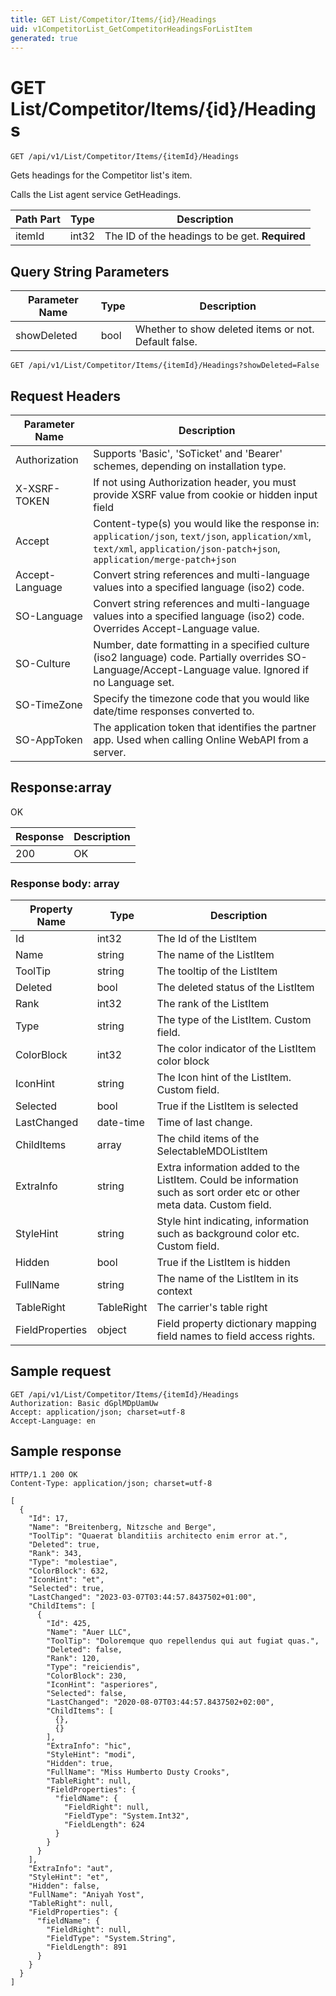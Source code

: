 ```yaml
---
title: GET List/Competitor/Items/{id}/Headings
uid: v1CompetitorList_GetCompetitorHeadingsForListItem
generated: true
---
```


# GET List/Competitor/Items/{id}/Headings

```http
GET /api/v1/List/Competitor/Items/{itemId}/Headings
```

Gets headings for the Competitor list's item.


Calls the List agent service GetHeadings.





| Path Part | Type | Description |
|-----------|------|-------------|
| itemId | int32 | The ID of the headings to be get. **Required** |


## Query String Parameters

| Parameter Name | Type |  Description |
|----------------|------|--------------|
| showDeleted | bool |  Whether to show deleted items or not. Default false. |

```http
GET /api/v1/List/Competitor/Items/{itemId}/Headings?showDeleted=False
```


## Request Headers

| Parameter Name | Description |
|----------------|-------------|
| Authorization  | Supports 'Basic', 'SoTicket' and 'Bearer' schemes, depending on installation type. |
| X-XSRF-TOKEN   | If not using Authorization header, you must provide XSRF value from cookie or hidden input field |
| Accept         | Content-type(s) you would like the response in: `application/json`, `text/json`, `application/xml`, `text/xml`, `application/json-patch+json`, `application/merge-patch+json` |
| Accept-Language | Convert string references and multi-language values into a specified language (iso2) code. |
| SO-Language | Convert string references and multi-language values into a specified language (iso2) code. Overrides Accept-Language value. |
| SO-Culture | Number, date formatting in a specified culture (iso2 language) code. Partially overrides SO-Language/Accept-Language value. Ignored if no Language set. |
| SO-TimeZone | Specify the timezone code that you would like date/time responses converted to. |
| SO-AppToken | The application token that identifies the partner app. Used when calling Online WebAPI from a server. |


## Response:array

OK

| Response | Description |
|----------------|-------------|
| 200 | OK |

### Response body: array

| Property Name | Type |  Description |
|----------------|------|--------------|
| Id | int32 | The Id of the ListItem |
| Name | string | The name of the ListItem |
| ToolTip | string | The tooltip of the ListItem |
| Deleted | bool | The deleted status of the ListItem |
| Rank | int32 | The rank of the ListItem |
| Type | string | The type of the ListItem. Custom field. |
| ColorBlock | int32 | The color indicator of the ListItem color block |
| IconHint | string | The Icon hint of the ListItem. Custom field. |
| Selected | bool | True if the ListItem is selected |
| LastChanged | date-time | Time of last change. |
| ChildItems | array | The child items of the SelectableMDOListItem |
| ExtraInfo | string | Extra information added to the ListItem. Could be information such as sort order etc or other meta data. Custom field. |
| StyleHint | string | Style hint indicating, information such as background color etc. Custom field. |
| Hidden | bool | True if the ListItem is hidden |
| FullName | string | The name of the ListItem in its context |
| TableRight | TableRight | The carrier's table right |
| FieldProperties | object | Field property dictionary mapping field names to field access rights. |

## Sample request

```http!
GET /api/v1/List/Competitor/Items/{itemId}/Headings
Authorization: Basic dGplMDpUamUw
Accept: application/json; charset=utf-8
Accept-Language: en
```

## Sample response

```http_
HTTP/1.1 200 OK
Content-Type: application/json; charset=utf-8

[
  {
    "Id": 17,
    "Name": "Breitenberg, Nitzsche and Berge",
    "ToolTip": "Quaerat blanditiis architecto enim error at.",
    "Deleted": true,
    "Rank": 343,
    "Type": "molestiae",
    "ColorBlock": 632,
    "IconHint": "et",
    "Selected": true,
    "LastChanged": "2023-03-07T03:44:57.8437502+01:00",
    "ChildItems": [
      {
        "Id": 425,
        "Name": "Auer LLC",
        "ToolTip": "Doloremque quo repellendus qui aut fugiat quas.",
        "Deleted": false,
        "Rank": 120,
        "Type": "reiciendis",
        "ColorBlock": 230,
        "IconHint": "asperiores",
        "Selected": false,
        "LastChanged": "2020-08-07T03:44:57.8437502+02:00",
        "ChildItems": [
          {},
          {}
        ],
        "ExtraInfo": "hic",
        "StyleHint": "modi",
        "Hidden": true,
        "FullName": "Miss Humberto Dusty Crooks",
        "TableRight": null,
        "FieldProperties": {
          "fieldName": {
            "FieldRight": null,
            "FieldType": "System.Int32",
            "FieldLength": 624
          }
        }
      }
    ],
    "ExtraInfo": "aut",
    "StyleHint": "et",
    "Hidden": false,
    "FullName": "Aniyah Yost",
    "TableRight": null,
    "FieldProperties": {
      "fieldName": {
        "FieldRight": null,
        "FieldType": "System.String",
        "FieldLength": 891
      }
    }
  }
]
```